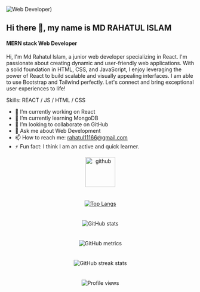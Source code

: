 
![Web Developer](https://i.ibb.co/wNqzCL8/linkedin-cover.png))
## Hi there 👋, my name is MD RAHATUL ISLAM
#### MERN stack Web Developer

Hi, I'm Md Rahatul Islam, a junior web developer specializing in React. I'm passionate about creating dynamic and user-friendly web applications. With a solid foundation in HTML, CSS, and JavaScript, I enjoy leveraging the power of React to build scalable and visually appealing interfaces. I am able to use Bootstrap and Tailwind perfectly. Let's connect and bring exceptional user experiences to life!

Skills: REACT / JS / HTML / CSS

- 🔭 I’m currently working on React 
- 🌱 I’m currently learning MongoDB 
- 👯 I’m looking to collaborate on GitHub 
- 💬 Ask me about Web Development 
- 📫 How to reach me: rahatul11166@gmail.com 
- ⚡ Fun fact: I think I am an active and quick learner. 




<div style="margin-bottom: 36px;">
  <p align="center">
    <a href="https://github.com/Rahatul07">
      <img src="https://cdn.jsdelivr.net/npm/simple-icons@3.0.1/icons/github.svg" alt="github" color="white" height="80">
    </a>
  </p>
</div>

<div style="margin-bottom: 36px;">
  <div align="center">
    <a href="https://github.com/anuraghazra/github-readme-stats">
      <img src="https://github-readme-stats.vercel.app/api/top-langs/?username=Rahatul07" alt="Top Langs" style="max-width: 100%;">
    </a>
  </div>
</div>

<div style="margin-bottom: 36px;">
  <div align="center">
    <img src="https://github-readme-stats.vercel.app/api?username=Rahatul07&show_icons=true" alt="GitHub stats" style="max-width: 100%;">
  </div>
</div>

<div style="margin-bottom: 36px;">
  <div align="center">
    <img src="https://metrics.lecoq.io/Rahatul07" alt="GitHub metrics" style="max-width: 100%;">
  </div>
</div>

<div style="margin-bottom: 36px;">
  <div align="center">
    <img src="https://streak-stats.demolab.com/?user=Rahatul07" alt="GitHub streak stats" style="max-width: 100%;">
  </div>
</div>

<div style="margin-bottom: 36px;">
  <div align="center">
    <img src="https://gpvc.arturio.dev/Rahatul07" alt="Profile views" style="max-width: 100%;">
  </div>
</div>

